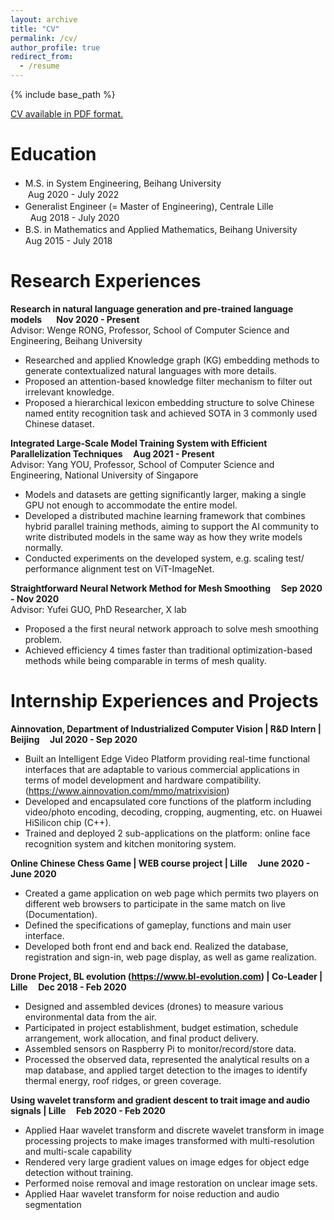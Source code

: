 ```yaml
---
layout: archive
title: "CV"
permalink: /cv/
author_profile: true
redirect_from:
  - /resume
---
```


{% include base_path %}

[CV available in PDF format.](/files/CS.pdf)

Education
======
* M.S. in System Engineering, Beihang University　　　　　　　　　　　　　　　&nbsp;Aug 2020 - July 2022
* Generalist Engineer (= Master of Engineering), Centrale Lille　　　　　　　　　&nbsp;&nbsp;Aug 2018 - July 2020    
* B.S. in Mathematics and Applied Mathematics, Beihang University　　　　　　　Aug 2015 - July 2018


Research Experiences
======

**Research in natural language generation and pre-trained language models  &nbsp;&nbsp;&nbsp;&nbsp;&nbsp;&nbsp;Nov 2020 - Present**              
Advisor: Wenge RONG, Professor, School of Computer Science and Engineering, Beihang University
* Researched and applied Knowledge graph (KG) embedding methods to generate contextualized natural languages with more details.
* Proposed an attention-based knowledge filter mechanism to filter out irrelevant knowledge. 
* Proposed a hierarchical lexicon embedding structure to solve Chinese named entity recognition task and achieved SOTA in 3 commonly used Chinese dataset.


**Integrated Large-Scale Model Training System with Efficient Parallelization Techniques  &nbsp;&nbsp;&nbsp;&nbsp;Aug 2021 - Present**                   
Advisor: Yang YOU, Professor, School of Computer Science and Engineering, National University of Singapore
* Models and datasets are getting significantly larger, making a single GPU not enough to accommodate the entire model.
* Developed a distributed machine learning framework that combines hybrid parallel training methods, aiming to
support the AI community to write distributed models in the same way as how they write models normally.
* Conducted experiments on the developed system, e.g. scaling test/ performance alignment test on ViT-ImageNet. 

**Straightforward Neural Network Method for Mesh Smoothing  &nbsp;&nbsp;&nbsp;&nbsp;Sep 2020 - Nov 2020**                   
Advisor: Yufei GUO, PhD Researcher, X lab
* Proposed a the first neural network approach to solve mesh smoothing problem.
* Achieved efficiency 4 times faster than traditional optimization-based methods while being comparable in terms of mesh quality.


Internship Experiences and Projects 
======
**Ainnovation, Department of Industrialized Computer Vision | R&D Intern | Beijing &nbsp;&nbsp;&nbsp;&nbsp;Jul 2020 - Sep 2020** 
* Built an Intelligent Edge Video Platform providing real-time functional interfaces that are adaptable to various commercial applications in terms of model development and hardware compatibility.  (https://www.ainnovation.com/mmo/matrixvision)
* Developed and encapsulated core functions of the platform including video/photo encoding, decoding, cropping, augmenting, etc. on Huawei HiSilicon chip (C++).
* Trained and deployed 2 sub-applications on the platform: online face recognition system and kitchen monitoring system.

**Online Chinese Chess Game | WEB course project | Lille &nbsp;&nbsp;&nbsp;&nbsp;June 2020 - June 2020** 
* Created a game application on web page which permits two players on different web browsers to participate in the same match on live (Documentation).
* Defined the specifications of gameplay, functions and main user interface.
* Developed both front end and back end. Realized the database, registration and sign-in, web page display, as well as game realization.

**Drone Project, BL evolution (https://www.bl-evolution.com) | Co-Leader | Lille &nbsp;&nbsp;&nbsp;&nbsp;Dec 2018 - Feb 2020**
* Designed and assembled devices (drones) to measure various environmental data from the air.
* Participated in project establishment, budget estimation, schedule arrangement, work allocation, and final product delivery.
* Assembled sensors on Raspberry Pi to monitor/record/store data.
* Processed the observed data, represented the analytical results on a map database, and applied target detection to the images to identify thermal energy, roof ridges, or green coverage.


**Using wavelet transform and gradient descent to trait image and audio signals | Lille &nbsp;&nbsp;&nbsp;&nbsp;Feb 2020 - Feb 2020**
* Applied Haar wavelet transform and discrete wavelet transform in image processing projects to make images transformed with multi-resolution and multi-scale capability 
* Rendered very large gradient values on image edges for object edge detection without training.  
* Performed noise removal and image restoration on unclear image sets.
* Applied Haar wavelet transform for noise reduction and audio segmentation
